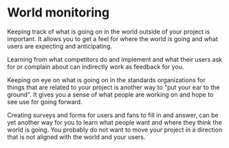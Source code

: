 # World monitoring

Keeping track of what is going on in the world outside of your project is
important. It allows you to get a feel for where the world is going and what
users are expecting and anticipating.

Learning from what competitors do and implement and what their users ask for
or complain about can indirectly work as feedback for you.

Keeping on eye on what is going on in the standards organizations for things
that are related to your project is another way to "put your ear to the
ground". It gives you a sense of what people are working on and hope to see
use for going forward.

Creating surveys and forms for users and fans to fill in and answer, can be
yet another way for you to learn what people want and where they think the
world is going. You probably do not want to move your project in a direction
that is not aligned with the world and your users.
